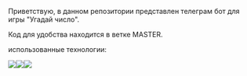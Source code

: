 Приветствую, в данном репозитории представлен телеграм бот для игры "Угадай число".

Код для удобства находится в ветке MASTER.

использованные технологии:

<img src="https://img.shields.io/badge/JavaScript-yellow?style=for-the-badge&logo=JavaScript&logoColor=black"/><img src="https://img.shields.io/badge/Node.js-red?style=for-the-badge&logo=Node.js&logoColor=green"/><img src="https://img.shields.io/badge/Telegram_bot_API-gray?style=for-the-badge&logo=telegram&logoColor=green"/>
